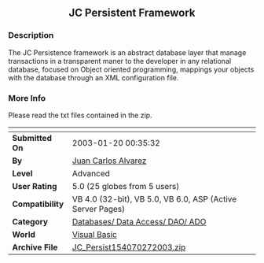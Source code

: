 ﻿<div align="center">

## JC Persistent Framework


</div>

### Description

The JC Persistence framework is an abstract database layer that manage transactions in a transparent maner to the developer in any relational database, focused on Object oriented programming, mappings your objects with the database through an XML configuration file.
 
### More Info
 
Please read the txt files contained in the zip.


<span>             |<span>
---                |---
**Submitted On**   |2003-01-20 00:35:32
**By**             |[Juan Carlos Alvarez](https://github.com/Planet-Source-Code/PSCIndex/blob/master/ByAuthor/juan-carlos-alvarez.md)
**Level**          |Advanced
**User Rating**    |5.0 (25 globes from 5 users)
**Compatibility**  |VB 4\.0 \(32\-bit\), VB 5\.0, VB 6\.0, ASP \(Active Server Pages\) 
**Category**       |[Databases/ Data Access/ DAO/ ADO](https://github.com/Planet-Source-Code/PSCIndex/blob/master/ByCategory/databases-data-access-dao-ado__1-6.md)
**World**          |[Visual Basic](https://github.com/Planet-Source-Code/PSCIndex/blob/master/ByWorld/visual-basic.md)
**Archive File**   |[JC\_Persist154070272003\.zip](https://github.com/Planet-Source-Code/juan-carlos-alvarez-jc-persistent-framework__1-43021/archive/master.zip)








